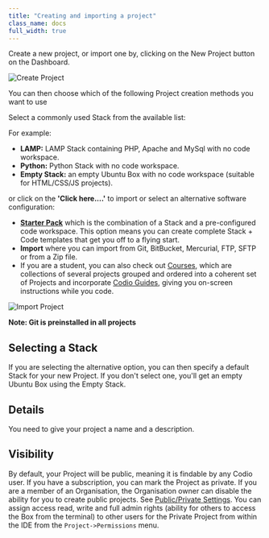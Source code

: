 ```yaml
---
title: "Creating and importing a project"
class_name: docs
full_width: true
---
```


Create a new project, or import one by, clicking on the New Project button on the Dashboard.

![Create Project](/img/docs/project_create.png)

You can then choose which of the following Project creation methods you want to use

Select a commonly used Stack from the available list:

For example:

- **LAMP:** LAMP Stack containing PHP, Apache and MySql with no code workspace.
- **Python:** Python Stack with no code workspace.
- **Empty Stack:** an empty Ubuntu Box with no code workspace (suitable for HTML/CSS/JS projects).

or click on the **'Click here....'** to import or select an alternative software configuration:

- **[Starter Pack](/docs/project/packs/)** which is the combination of a Stack and a pre-configured code workspace. This option means you can create complete Stack + Code templates that get you off to a flying start.
- **Import** where you can import from Git, BitBucket, Mercurial, FTP, SFTP or from a Zip file.
- If you are a student, you can also check out [Courses](/docs/content/courses), which are collections of several projects grouped and ordered into a coherent set of Projects and incorporate [Codio Guides](/docs/content/authoring), giving you on-screen instructions while you code.

![Import Project](/img/docs/project_create_other.png)


**Note: Git is preinstalled in all projects**

## Selecting a Stack
If you are selecting the alternative option, you can then specify a default Stack for your new Project. If you don't select one, you'll get an empty Ubuntu Box using the Empty Stack.

## Details
You need to give your project a name and a description.


## Visibility
By default, your Project will be public, meaning it is findable by any Codio user. If you have a subscription, you can mark the Project as private. If you are a member of an Organisation, the Organisation owner can disable the ability for you to create public projects. See [Public/Private Settings](/docs/teacher/create/public_private). You can assign access read, write and full admin rights (ability for others to access the Box from the terminal) to other users for the Private Project from within the IDE from the `Project->Permissions` menu.

